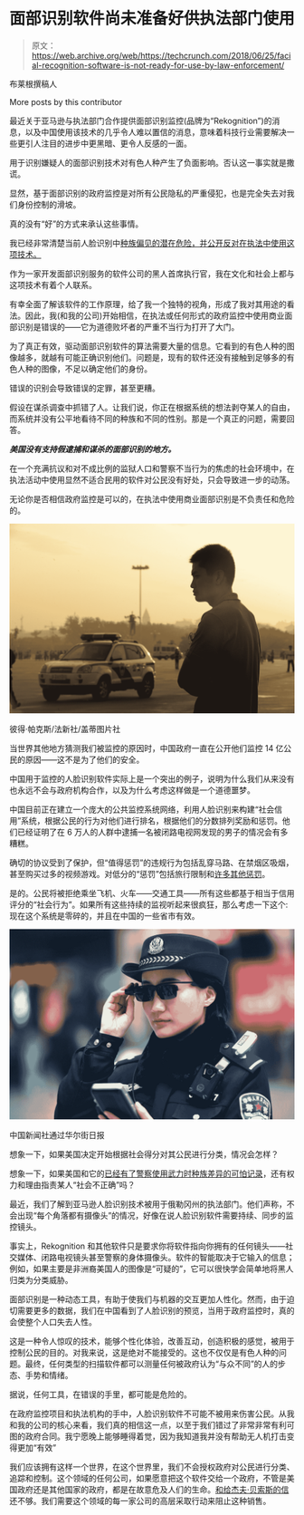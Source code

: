 # 面部识别软件尚未准备好供执法部门使用 

> 原文：<https://web.archive.org/web/https://techcrunch.com/2018/06/25/facial-recognition-software-is-not-ready-for-use-by-law-enforcement/>

布莱根撰稿人

More posts by this contributor

最近关于亚马逊与执法部门合作提供面部识别监控(品牌为“Rekognition”)的消息，以及中国使用该技术的几乎令人难以置信的消息，意味着科技行业需要解决一些更引人注目的进步中更黑暗、更令人反感的一面。

用于识别嫌疑人的面部识别技术对有色人种产生了负面影响。否认这一事实就是撒谎。

显然，基于面部识别的政府监控是对所有公民隐私的严重侵犯，也是完全失去对我们身份控制的滑坡。

真的没有“好”的方式来承认这些事情。

我已经非常清楚当前人脸识别中[种族偏见的潜在危险，并公开反对在执法中使用这项技术。](https://web.archive.org/web/20230220093419/https://www.kairos.com/blog/face-off-confronting-bias-in-face-recognition-ai)

作为一家开发面部识别服务的软件公司的黑人首席执行官，我在文化和社会上都与这项技术有着个人联系。

有幸全面了解该软件的工作原理，给了我一个独特的视角，形成了我对其用途的看法。因此，我(和我的公司)开始相信，在执法或任何形式的政府监控中使用商业面部识别是错误的——它为道德败坏者的严重不当行为打开了大门。

为了真正有效，驱动面部识别软件的算法需要大量的信息。它看到的有色人种的图像越多，就越有可能正确识别他们。问题是，现有的软件还没有接触到足够多的有色人种的图像，不足以确定他们的身份。

错误的识别会导致错误的定罪，甚至更糟。

假设在谋杀调查中抓错了人。让我们说，你正在根据系统的想法剥夺某人的自由，而系统并没有公平地看待不同的种族和不同的性别。那是一个真正的问题，需要回答。

***美国没有支持假逮捕和谋杀的面部识别的地方。***

在一个充满抗议和对不成比例的监狱人口和警察不当行为的焦虑的社会环境中，在执法活动中使用显然不适合民用的软件对公民没有好处，只会导致进一步的动荡。

无论你是否相信政府监控是可以的，在执法中使用商业面部识别是不负责任和危险的。

![](img/286587fdb20b56e22d6d7efd9a60bd84.png)

彼得·帕克斯/法新社/盖蒂图片社

当世界其他地方猜测我们被监控的原因时，中国政府一直在公开他们监控 14 亿公民的原因——这不是为了他们的安全。

中国用于监控的人脸识别软件实际上是一个突出的例子，说明为什么我们从来没有也永远不会与政府机构合作，以及为什么考虑这样做是一个道德噩梦。

中国目前正在建立一个庞大的公共监控系统网络，利用人脸识别来构建“社会信用”系统，根据公民的行为对他们进行排名，根据他们的分数排列奖励和惩罚。他们已经证明了在 6 万人的人群中逮捕一名被闭路电视网发现的男子的情况会有多糟糕。

确切的协议受到了保护，但“值得惩罚”的违规行为包括乱穿马路、在禁烟区吸烟，甚至购买过多的视频游戏。对低分的“惩罚”包括旅行限制和[许多其他惩罚](https://web.archive.org/web/20230220093419/http://www.businessinsider.com/china-social-credit-system-punishments-and-rewards-explained-2018-4)。

是的。公民将被拒绝乘坐飞机、火车——交通工具——所有这些都基于相当于信用评分的“社会行为”。如果所有这些持续的监视听起来很疯狂，那么考虑一下这个:现在这个系统是零碎的，并且在中国的一些省市有效。

![](img/035165405abb9caa210a2adc2b73d234.png)

中国新闻社通过华尔街日报

想象一下，如果美国决定开始根据社会得分对其公民进行分类，情况会怎样？

想象一下，如果美国和它的[已经有了警察使用武力时种族差异的可怕记录](https://web.archive.org/web/20230220093419/https://www.vox.com/cards/police-brutality-shootings-us/us-police-racism)，还有权力和理由指责某人“社会不正确”吗？

最近，我们了解到亚马逊人脸识别技术被用于俄勒冈州的执法部门。他们声称，不会出现“每个角落都有摄像头”的情况，好像在说人脸识别软件需要持续、同步的监控镜头。

事实上，Rekognition 和其他软件只是要求你将软件指向你拥有的任何镜头——社交媒体、闭路电视镜头甚至警察的身体摄像头。软件的智能取决于它输入的信息；例如，如果主要是非洲裔美国人的图像是“可疑的”，它可以很快学会简单地将黑人归类为分类威胁。

面部识别是一种动态工具，有助于使我们与机器的交互更加人性化。然而，由于迫切需要更多的数据，我们在中国看到了人脸识别的预览，当用于政府监控时，真的会使整个人口失去人性。

这是一种令人惊叹的技术，能够个性化体验，改善互动，创造积极的感觉，被用于控制公民的目的。对我来说，这是绝对不能接受的。这也不仅仅是有色人种的问题。最终，任何类型的扫描软件都可以测量任何被政府认为“与众不同”的人的步态、手势和情绪。

据说，任何工具，在错误的手里，都可能是危险的。

在政府监控项目和执法机构的手中，人脸识别软件不可能不被用来伤害公民。从我和我的公司的核心来看，我们真的相信这一点，以至于我们错过了非常非常有利可图的政府合同。我宁愿晚上能够睡得着觉，因为我知道我并没有帮助无人机打击变得更加“有效”

我们应该拥有这样一个世界，在这个世界里，我们不会授权政府对公民进行分类、追踪和控制。这个领域的任何公司，如果愿意把这个软件交给一个政府，不管是美国政府还是其他国家的政府，都是在故意危及人们的生命。[和给杰夫·贝索斯的信](https://web.archive.org/web/20230220093419/https://www.nbcnews.com/tech/tech-news/amazon-shareholders-jeff-bezos-stop-marketing-facial-recognition-tool-n884296)还不够。我们需要这个领域的每一家公司的高层采取行动来阻止这种销售。